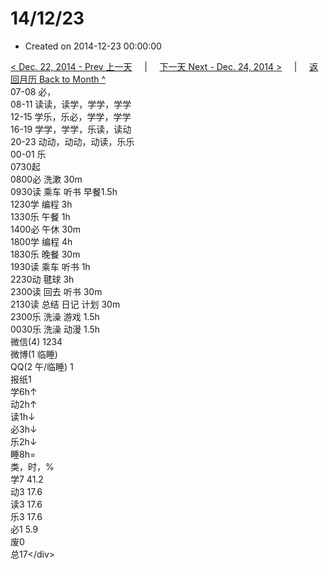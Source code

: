 # 14/12/23

* Created on 2014-12-23 00:00:00

[&lt; Dec. 22, 2014 - Prev 上一天](d22.md)     \|     [下一天 Next - Dec. 24, 2014 &gt;](d24.md)     \|     [返回月历 Back to Month ^](index.md)   
07-08 必，  
08-11 读读，读学，学学，学学  
12-15 学乐，乐必，学学，学学  
16-19 学学，学学，乐读，读动  
20-23 动动，动动，动读，乐乐  
00-01 乐  
0730起  
0800必 洗漱 30m  
0930读 乘车 听书 早餐1.5h  
1230学 编程 3h  
1330乐 午餐 1h  
1400必 午休 30m  
1800学 编程 4h  
1830乐 晚餐 30m  
1930读 乘车 听书 1h  
2230动 毽球 3h  
2300读 回去 听书 30m  
2130读 总结 日记 计划 30m  
2300乐 洗澡 游戏 1.5h  
0030乐 洗澡 动漫 1.5h  
微信\(4\) 1234  
微博\(1 临睡\)   
QQ\(2 午/临睡\) 1  
报纸1  
学6h↑   
动2h↑   
读1h↓   
必3h↓   
乐2h↓   
睡8h=  
类，时，%  
学7 41.2  
动3 17.6  
读3 17.6  
乐3 17.6  
必1 5.9  
废0  
总17&lt;/div&gt;

